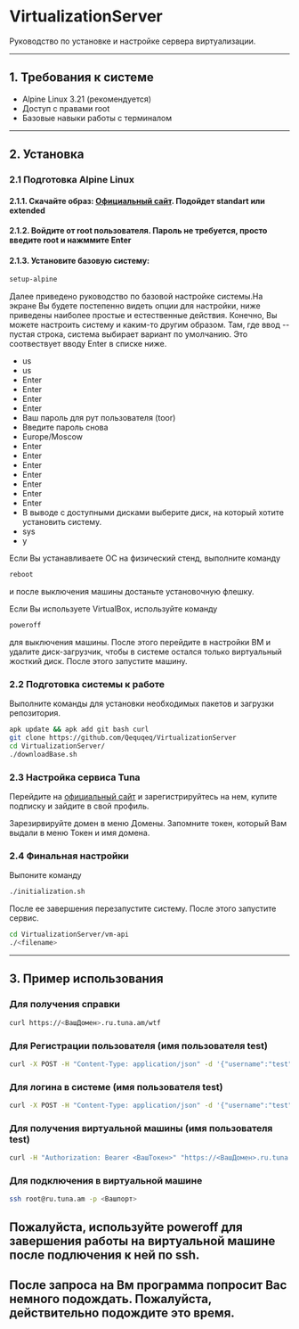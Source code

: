 # VirtualizationServer

Руководство по установке и настройке сервера виртуализации.

---

## 1. Требования к системе
- Alpine Linux 3.21 (рекомендуется)
- Доступ с правами root
- Базовые навыки работы с терминалом

---

## 2. Установка

### 2.1 Подготовка Alpine Linux
#### 2.1.1. Скачайте образ: [Официальный сайт](https://alpinelinux.org/downloads/). Подойдет standart или extended
#### 2.1.2. Войдите от root пользователя. Пароль не требуется, просто введите root и нажммите Enter
#### 2.1.3. Установите базовую систему:
   ```bash
   setup-alpine
```
Далее приведено руководство по базовой настройке системы.На экране Вы будете постепенно видеть опции для настройки, ниже приведены наиболее простые и естественные действия. Конечно, Вы можете настроить систему и каким-то другим образом.
Там, где ввод -- пустая строка, система выбирает вариант по умолчанию. Это соотвествует вводу Enter в списке ниже.
* us
* us
* Enter
* Enter
* Enter
* Enter
* Ваш пароль для рут пользователя (toor)
* Введите пароль снова
* Europe/Moscow
* Enter
* Enter
* Enter
* Enter
* Enter
* Enter
* Enter
* В выводе с доступными дисками выберите диск, на который хотите установить систему.
* sys
* y
  
Если Вы устанавливаете ОС на физический стенд, выполните команду
```bash
reboot
```
и после выключения машины достаньте установочную флешку.

Если Вы используете VirtualBox, используйте команду 
```bash
poweroff
```
для выключения машины. После этого перейдите в настройки ВМ и удалите диск-загрузчик, чтобы в системе остался только виртуальный жосткий диск. После этого запустите машину.
### 2.2 Подготовка системы к работе
Выполните команды для установки необходимых пакетов и загрузки репозитория.
```bash
apk update && apk add git bash curl
git clone https://github.com/Qequqeq/VirtualizationServer
cd VirtualizationServer/
./downloadBase.sh
```

### 2.3 Настройка сервиса Tuna
Перейдите на [официальный сайт](https://tuna.am/) и зарегистрируйтесь на нем, купите подписку и зайдите в свой профиль. 

Зарезирвируйте домен в меню Домены. Запомните токен, который Вам выдали в меню Токен и имя домена.
### 2.4 Финальная настройки
Выпоните команду 
```bash
./initialization.sh
```

После ее завершения перезапустите систему. После этого запустите сервис.
```bash
cd VirtualizationServer/vm-api
./<filename>
```
---
## 3. Пример использования
### Для получения справки
```bash
curl https://<ВашДомен>.ru.tuna.am/wtf
```
### Для Регистрации пользователя (имя пользователя test)
```bash
curl -X POST -H "Content-Type: application/json" -d '{"username":"test","password":"secret"}' https://<ВашДомен>.ru.tuna.am/register`
``` 
### Для логина в системе (имя пользователя test)
```bash
curl -X POST -H "Content-Type: application/json" -d '{"username":"test","password":"secret"}' https://<ВашДомен>.ru.tuna.am/login
``` 
### Для получения виртуальной машины (имя пользователя test)
```bash
curl -H "Authorization: Bearer <ВашТокен>" "https://<ВашДомен>.ru.tuna.am/vm?username=test"
```
### Для подключения в виртуальной машине
```bash
ssh root@ru.tuna.am -p <Вашпорт>
```
## Пожалуйста, используйте poweroff для завершения работы на виртуальной машине после подлючения к ней по ssh.
## После запроса на Вм программа попросит Вас немного подождать. Пожалуйста, действительно подождите это время.
